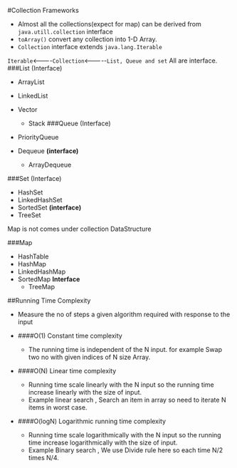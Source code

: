 #Collection Frameworks 
- Almost all the collections(expect for map) can be derived from `java.utill.collection` interface
- `toArray()` convert any collection into 1-D Array.
- `Collection` interface extends `java.lang.Iterable`

`Iterable`<----`Collection`<-----`List, Queue and set` All are interface.
###List (Interface)

- ArrayList
- LinkedList
- Vector
  - Stack
###Queue (Interface)
  
- PriorityQueue
- Dequeue <B>(interface)</B>
  - ArrayDequeue

###Set (Interface)

- HashSet
- LinkedHashSet
- SortedSet <B>(interface)</B>
- TreeSet

Map is not comes under collection DataStructure 

###Map 

- HashTable 
- HashMap
- LinkedHashMap
- SortedMap <B>Interface</B>
  - TreeMap

##Running Time Complexity

- Measure the no of steps a given algorithm required with response to the input

- ####O(1) Constant time complexity

  - The running time is independent of the N input. for example Swap two no with given indices of N size Array.
- ####O(N) Linear time complexity

  - Running time scale linearly with the N input so the running time increase linearly with the size of input.
  - Example linear search , Search an item in array so need to iterate N items in worst case.
- ####O(logN) Logarithmic running time complexity
 
  - Running time scale logarithmically with the N input so the running time increase logarithmically with the size of input.
  - Example Binary search , We use Divide rule here so each time N/2 times N/4.




